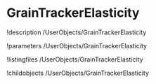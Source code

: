 <!-- MOOSE Documentation Stub: Remove this when content is added. -->

# GrainTrackerElasticity
!description /UserObjects/GrainTrackerElasticity

!parameters /UserObjects/GrainTrackerElasticity

!listingfiles /UserObjects/GrainTrackerElasticity

!childobjects /UserObjects/GrainTrackerElasticity
